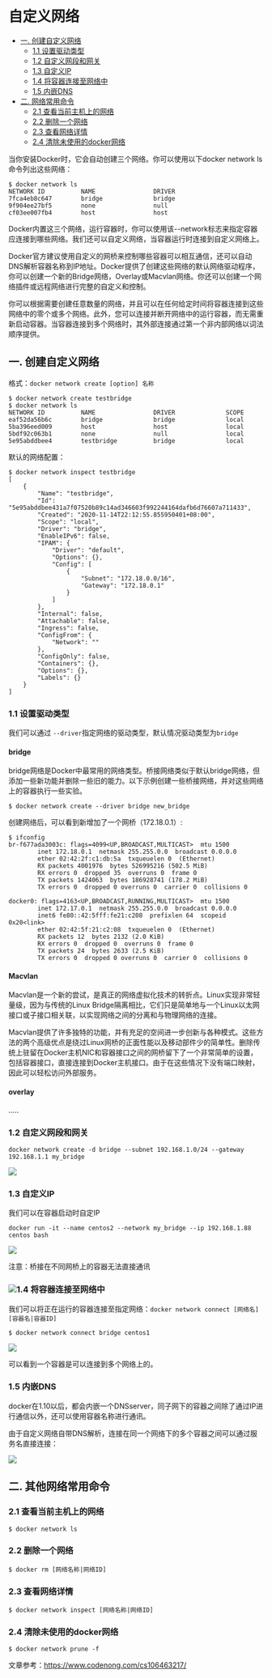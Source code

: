 # 自定义网络

- [一. 创建自定义网络](#1)
  - [1.1 设置驱动类型](#1.1)
  - [1.2 自定义网段和网关](#1.2)
  - [1.3 自定义IP](#1.3)
  - [1.4 将容器连接至网络中](#1.4)
  - [1.5 内嵌DNS](#1.5)
- [二. 网络常用命令](#2)
  - [2.1 查看当前主机上的网络](#2.1)
  - [2.2 删除一个网络](#2.2)
  - [2.3 查看网络详情](#2.3)
  - [2.4 清除未使用的docker网络](#2.4)

当你安装Docker时，它会自动创建三个网络。你可以使用以下docker network ls命令列出这些网络：

```shell
$ docker network ls
NETWORK ID          NAME                DRIVER
7fca4eb8c647        bridge              bridge
9f904ee27bf5        none                null
cf03ee007fb4        host                host
```

Docker内置这三个网络，运行容器时，你可以使用该--network标志来指定容器应连接到哪些网络。我们还可以自定义网络，当容器运行时连接到自定义网络上。

Docker官方建议使用自定义的网桥来控制哪些容器可以相互通信，还可以自动DNS解析容器名称到IP地址。Docker提供了创建这些网络的默认网络驱动程序，你可以创建一个新的Bridge网络，Overlay或Macvlan网络。你还可以创建一个网络插件或远程网络进行完整的自定义和控制。

你可以根据需要创建任意数量的网络，并且可以在任何给定时间将容器连接到这些网络中的零个或多个网络。此外，您可以连接并断开网络中的运行容器，而无需重新启动容器。当容器连接到多个网络时，其外部连接通过第一个非内部网络以词法顺序提供。

## 一. 创建自定义网络<a name="1"></a>

格式：`docker network create [option] 名称`

```shell
$ docker network create testbridge
$ docker network ls
NETWORK ID          NAME                DRIVER              SCOPE
eaf52da56b6c        bridge              bridge              local
5ba396eed009        host                host                local
5bdf92c063b1        none                null                local
5e95abddbee4        testbridge          bridge              local
```

默认的网络配置：

```shell
$ docker network inspect testbridge
[
    {
        "Name": "testbridge",
        "Id": "5e95abddbee431a7f07520b89c14ad346603f992244164dafb6d76607a711433",
        "Created": "2020-11-14T22:12:55.855950401+08:00",
        "Scope": "local",
        "Driver": "bridge",
        "EnableIPv6": false,
        "IPAM": {
            "Driver": "default",
            "Options": {},
            "Config": [
                {
                    "Subnet": "172.18.0.0/16",
                    "Gateway": "172.18.0.1"
                }
            ]
        },
        "Internal": false,
        "Attachable": false,
        "Ingress": false,
        "ConfigFrom": {
            "Network": ""
        },
        "ConfigOnly": false,
        "Containers": {},
        "Options": {},
        "Labels": {}
    }
]

```

### 1.1 设置驱动类型<a name="1.1"></a>

我们可以通过 `--driver`指定网络的驱动类型，默认情况驱动类型为`bridge`

#### bridge

bridge网络是Docker中最常用的网络类型。桥接网络类似于默认bridge网络，但添加一些新功能并删除一些旧的能力。以下示例创建一些桥接网络，并对这些网络上的容器执行一些实验。

```shell
$ docker network create --driver bridge new_bridge
```

创建网络后，可以看到新增加了一个网桥（172.18.0.1）:

```shell
$ ifconfig
br-f677ada3003c: flags=4099<UP,BROADCAST,MULTICAST>  mtu 1500
        inet 172.18.0.1  netmask 255.255.0.0  broadcast 0.0.0.0
        ether 02:42:2f:c1:db:5a  txqueuelen 0  (Ethernet)
        RX packets 4001976  bytes 526995216 (502.5 MiB)
        RX errors 0  dropped 35  overruns 0  frame 0
        TX packets 1424063  bytes 186928741 (178.2 MiB)
        TX errors 0  dropped 0 overruns 0  carrier 0  collisions 0
 
docker0: flags=4163<UP,BROADCAST,RUNNING,MULTICAST>  mtu 1500
        inet 172.17.0.1  netmask 255.255.0.0  broadcast 0.0.0.0
        inet6 fe80::42:5fff:fe21:c208  prefixlen 64  scopeid 0x20<link>
        ether 02:42:5f:21:c2:08  txqueuelen 0  (Ethernet)
        RX packets 12  bytes 2132 (2.0 KiB)
        RX errors 0  dropped 0  overruns 0  frame 0
        TX packets 24  bytes 2633 (2.5 KiB)
        TX errors 0  dropped 0 overruns 0  carrier 0  collisions 0
```

#### Macvlan

Macvlan是一个新的尝试，是真正的网络虚拟化技术的转折点。Linux实现非常轻量级，因为与传统的Linux Bridge隔离相比，它们只是简单地与一个Linux以太网接口或子接口相关联，以实现网络之间的分离和与物理网络的连接。

Macvlan提供了许多独特的功能，并有充足的空间进一步创新与各种模式。这些方法的两个高级优点是绕过Linux网桥的正面性能以及移动部件少的简单性。删除传统上驻留在Docker主机NIC和容器接口之间的网桥留下了一个非常简单的设置，包括容器接口，直接连接到Docker主机接口。由于在这些情况下没有端口映射，因此可以轻松访问外部服务。

#### overlay

.....

### 1.2 自定义网段和网关<a name="1.2"></a>

```shell
docker network create -d bridge --subnet 192.168.1.0/24 --gateway 192.168.1.1 my_bridge
```

![](../images/9.png)

### 1.3 自定义IP<a name="1.3"></a>

我们可以在容器启动时自定IP

```shell
docker run -it --name centos2 --network my_bridge --ip 192.168.1.88 centos bash
```

![](../images/8.png)

注意：桥接在不同网桥上的容器无法直接通讯

### ![](../images/10.png)1.4 将容器连接至网络中<a name="1.4"></a>

我们可以将正在运行的容器连接至指定网络：`docker network connect [网络名] [容器名|容器ID]`

```shell
$ docker network connect bridge centos1
```

![](../images/11.png)

可以看到一个容器是可以连接到多个网络上的。

### 1.5 内嵌DNS<a name="1.5"></a>

docker在1.10以后，都会内嵌一个DNSserver，同子网下的容器之间除了通过IP进行通信以外，还可以使用容器名称进行通讯。

由于自定义网络自带DNS解析，连接在同一个网络下的多个容器之间可以通过服务名直接连接：

![](../images/12.png)



## 二. 其他网络常用命令<a name="2"></a>

### 2.1 查看当前主机上的网络<a name="2.1"></a>

```shell
$ docker network ls
```

### 2.2 删除一个网络<a name="2.2"></a>

```shell
$ docker rm [网络名称|网络ID]
```

### 2.3 查看网络详情<a name="2.3"></a>

```shell
$ docker network inspect [网络名称|网络ID]
```

### 2.4 清除未使用的docker网络<a name="2.4"></a>

```shell
$ docker network prune -f
```



文章参考：https://www.codenong.com/cs106463217/